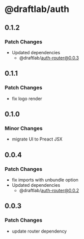 # @draftlab/auth

## 0.1.2

### Patch Changes

- Updated dependencies
  - @draftlab/auth-router@0.0.3

## 0.1.1

### Patch Changes

- fix logo render

## 0.1.0

### Minor Changes

- migrate UI to Preact JSX

## 0.0.4

### Patch Changes

- fix imports with unbundle option
- Updated dependencies
  - @draftlab/auth-router@0.0.2

## 0.0.3

### Patch Changes

- update router dependency
